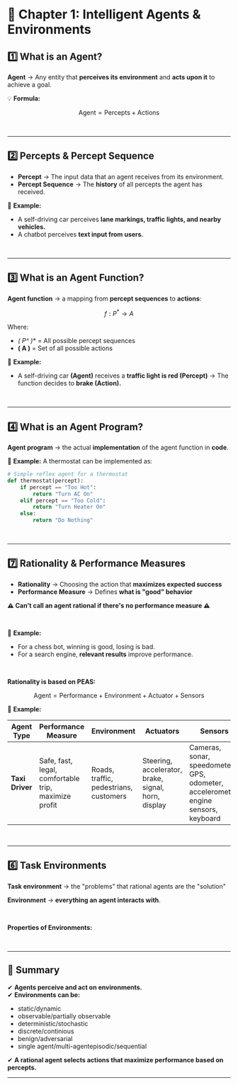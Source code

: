 # 📜 Chapter 1: Intelligent Agents & Environments

## 1️⃣ What is an **Agent**?
**Agent** → Any entity that **perceives its environment** and **acts upon it** to achieve a goal.

💡 **Formula:**  

$$
\text{Agent} = \text{Percepts} + \text{Actions}
$$

<br>

---

## 2️⃣ Percepts & Percept Sequence
- **Percept** → The input data that an agent receives from its environment.  
- **Percept Sequence** → The **history** of all percepts the agent has received.  

📌 **Example:**  
- A self-driving car perceives **lane markings, traffic lights, and nearby vehicles.**  
- A chatbot perceives **text input from users.**  

<br>

---

## 3️⃣ What is an Agent Function?
**Agent function** → a mapping from **percept sequences** to **actions**:

$$
 f: P^* \rightarrow A
$$

Where:
- **\( P^* \)** = All possible percept sequences
- **\( A \)** = Set of all possible actions

📌 **Example:**  
- A self-driving car **(Agent)** receives a **traffic light is red (Percept)** → The function decides to **brake (Action).**


<br>

---

## 4️⃣ What is an Agent Program?
**Agent program** → the actual **implementation** of the agent function in **code**.

📌 **Example:** A thermostat can be implemented as:

```python
# Simple reflex agent for a thermostat
def thermostat(percept):
    if percept == "Too Hot":
        return "Turn AC On"
    elif percept == "Too Cold":
        return "Turn Heater On"
    else:
        return "Do Nothing"
```

<br>

---

## 7️⃣ Rationality & Performance Measures
- **Rationality** → Choosing the action that **maximizes expected success**  
- **Performance Measure** → Defines **what is "good" behavior**

**⚠️ Can't call an agent rational if there's no performance measure ⚠️**

<br>

📌 **Example:**  
- For a chess bot, winning is good, losing is bad.  
- For a search engine, **relevant results** improve performance.

<br>

**Rationality is based on PEAS:**

$$
\text{Agent} = \text{Performance} + \text{Environment} + \text{Actuator} + \text{Sensors} 
$$

📌 **Example:**  

| Agent Type | Performance Measure | Environment | Actuators | Sensors |
|------------|----------------------|-------------|-----------|---------|
| **Taxi Driver** | Safe, fast, legal, comfortable trip, maximize profit | Roads, traffic, pedestrians, customers | Steering, accelerator, brake, signal, horn, display | Cameras, sonar, speedometer, GPS, odometer, accelerometer, engine sensors, keyboard |



<br>

---

## 6️⃣ Task Environments
**Task environment** → the "problems" that rational agents are the "solution"

**Environment** → **everything an agent interacts with**.

<br>

**Properties of Environments:**



<br>

---

## 🌟 Summary
✔ **Agents perceive and act on environments.**  
✔ **Environments can be:**  
  - static/dynamic
  - observable/partially observable
  - deterministic/stochastic
  - discrete/continious
  - benign/adversarial
  - single agent/multi-agentepisodic/sequential
    
✔ **A rational agent selects actions that maximize performance based on percepts.**  

---

